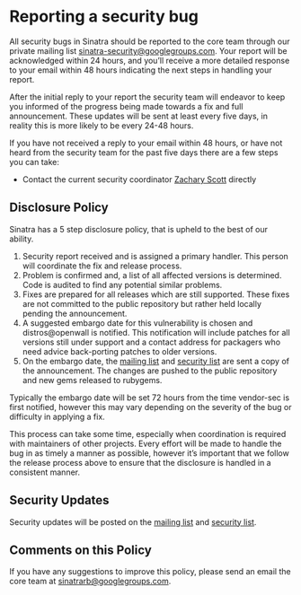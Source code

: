 # Reporting a security bug

All security bugs in Sinatra should be reported to the core team through our private mailing list [sinatra-security@googlegroups.com](https://groups.google.com/group/sinatra-security). Your report will be acknowledged within 24 hours, and you’ll receive a more detailed response to your email within 48 hours indicating the next steps in handling your report.

After the initial reply to your report the security team will endeavor to keep you informed of the progress being made towards a fix and full announcement. These updates will be sent at least every five days, in reality this is more likely to be every 24-48 hours.

If you have not received a reply to your email within 48 hours, or have not heard from the security team for the past five days there are a few steps you can take:

* Contact the current security coordinator [Zachary Scott](mailto:zzak@ruby-lang.org) directly

## Disclosure Policy

Sinatra has a 5 step disclosure policy, that is upheld to the best of our ability.

1. Security report received and is assigned a primary handler. This person will coordinate the fix and release process.
2. Problem is confirmed and, a list of all affected versions is determined. Code is audited to find any potential similar problems.
3. Fixes are prepared for all releases which are still supported. These fixes are not committed to the public repository but rather held locally pending the announcement.
4. A suggested embargo date for this vulnerability is chosen and distros@openwall is notified. This notification will include patches for all versions still under support and a contact address for packagers who need advice back-porting patches to older versions.
5. On the embargo date, the [mailing list][mailing-list] and [security list][security-list] are sent a copy of the announcement. The changes are pushed to the public repository and new gems released to rubygems.

Typically the embargo date will be set 72 hours from the time vendor-sec is first notified, however this may vary depending on the severity of the bug or difficulty in applying a fix.

This process can take some time, especially when coordination is required with maintainers of other projects. Every effort will be made to handle the bug in as timely a manner as possible, however it’s important that we follow the release process above to ensure that the disclosure is handled in a consistent manner.

## Security Updates

Security updates will be posted on the [mailing list][mailing-list] and [security list][security-list].

## Comments on this Policy

If you have any suggestions to improve this policy, please send an email the core team at [sinatrarb@googlegroups.com](https://groups.google.com/group/sinatrarb).


[mailing-list]: http://groups.google.com/group/sinatrarb/topics
[security-list]: http://groups.google.com/group/sinatra-security/topics
